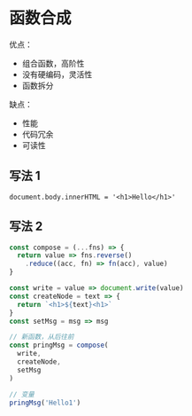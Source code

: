 # 函数合成

优点：
- 组合函数，高阶性
- 没有硬编码，灵活性
- 函数拆分

缺点：
- 性能
- 代码冗余
- 可读性

## 写法 1

```
document.body.innerHTML = '<h1>Hello</h1>'
```

## 写法 2
```js
const compose = (...fns) => {
  return value => fns.reverse()
    .reduce((acc, fn) => fn(acc), value)
}

const write = value => document.write(value)
const createNode = text => {
  return `<h1>${text}<h1>`
}
const setMsg = msg => msg

// 新函数，从后往前
const pringMsg = compose(
  write,
  createNode,
  setMsg
)

// 变量
pringMsg('Hello1')
```
